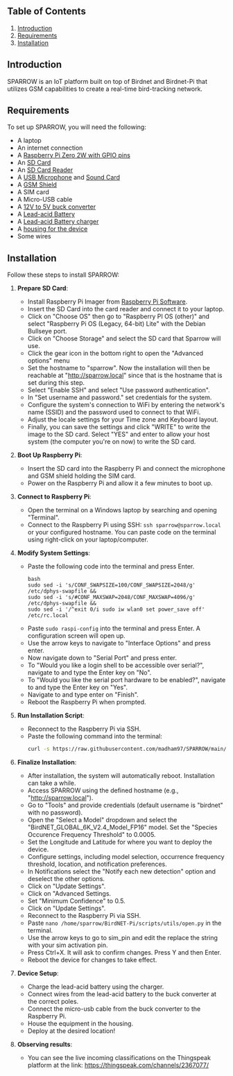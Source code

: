 ## Table of Contents
1. [Introduction](#introduction)
2. [Requirements](#requirements)
3. [Installation](#installation)

## Introduction
SPARROW is an IoT platform built on top of Birdnet and Birdnet-Pi that utilizes GSM capabilities to create a real-time bird-tracking network.

## Requirements
To set up SPARROW, you will need the following:
- A laptop
- An internet connection
- A [Raspberry Pi Zero 2W with GPIO pins](https://www.amazon.de/-/en/Raspberry-Pi-Zero-Pre-soldered-Header/dp/B07BHMRTTY/ref=sr_1_2?crid=1U3G1LC4LUR6&dib=eyJ2IjoiMSJ9.pMX2Dverh1UPUvy3-CT2PKZzuYBX-4CR4bJBmL56bBucLVsqUYEk7ZrlMYYaGf_JFFmnrFMHkzKwfTKblY__W4xFpyfCZjawgP9BSZUWtwDsySv5YItG8uHHxuMr7P54V1k1MZTjzYB_x0ZNWBjF4BvD7Zmtapf2up2p2UNLB2zw_8i4FNPatmsUyrI6LHg_MqT1K2lDO7Q2NbcMQLZcZHLwOqMHktDCESRiP1p16w0.lX783ByBqBCx8nQrlAlyEu4O9ZecxZUn5FCR3FOYNDo&dib_tag=se&keywords=raspberry+pi+zero+2+w+pre+soldered&qid=1711891247&sprefix=pi+zero+solde%2Caps%2C85&sr=8-2)
- An [SD Card](https://www.amazon.de/-/en/SanDisk-microSDXC-Smartphones-Transmission-RescuePRO/dp/B09X7C7LL1/ref=sr_1_4?crid=124HPU4S2Y417&dib=eyJ2IjoiMSJ9.wURXrQCPkQt61NVEdL51J8-N3ECAKguycmbXs10l9bhzXNj1XZCaOlgmu5NIDdr5p3ooKJAMVxdaXbOqds0hjzWj100yHkivPlvi_X_is5ism5ep3ljsl7FYql8KvTWaeeUiMN_T632gZ_pDxxhfkgbQDc6DyJwO5MRH60Giadz6LGTQdykomu62XGNdrYGSqLY08ZoFQw3Wst4ZuUZcx38zIdM6GFlFDvtwmpPi6ag.cxc0erMTjSP1LYD_LT7uXGWM4qQHO5BGBiZb1hnvBcY&dib_tag=se&keywords=sd+card&qid=1711890390&sprefix=sd+ca%2Caps%2C169&sr=8-4)
- An [SD Card Reader](https://www.amazon.de/-/en/UGREEN-Reader-Adaptor-RS-MMC-Micro/dp/B01EFPX9XA/ref=sr_1_3?crid=3V5EA6XS8ACP3&dib=eyJ2IjoiMSJ9.MDfZdife2W7wlSEfvIsibhD4US3kMJsZxQCBrx6nTkP2H_EEaN9Ezp6koMOoV3Y76c5jjoFDC36xA-YByqzqKyURihmAXhpACM2fvXgdeoQedtwLvvYGpQyeJV_4yhOJYyi8J-E6OTOw2nheyPLLAaICzx1K__ioC79IMWAlRkJ28LjGOv8hvt9Y7_Z20ooErI8iZuKQmL5lDUIPA_ZNJ1a0nVBINoTYRnZc1uWeSQ0.Go3x4CpVpko6G495aVlRXzbptUcJsrYFFo90VFIOulQ&dib_tag=se&keywords=sd+card+reader+ugreen&qid=1711890472&sprefix=sd+card+reader+ugreen%2Caps%2C82&sr=8-3)
- A [USB Microphone](https://www.amazon.de/-/en/Microphone-Omnidirectional-Transformation-Windscreen-Conferencing/dp/B07SHSHW6H/ref=sr_1_9?crid=1CSGJT897IXGN&dib=eyJ2IjoiMSJ9.oCb1QrQ94nPg9bzlTRX15_VIMEE9fvXmQ2OQVWpHMOXWkCobmgE5hUH-V460AY1NCHEqLpcEXvOqq9OKVso8uZDQUVqkJz5KVqcRP3giQ1W0K3Lu9YCPflYkU16WGthXjjLHfT2sYkImObK55817qj8C5tLboJOAB9qpQ5UxE8_niyasMl_BlS5QEa3GQEMcFxgT4OgvPo8PtPoiQP1yHvRmxSe4MxDF6UTvIHxqt2GECeiyVOTA8XSQQ6GkLKErAKfLbxJs8gueP4Ni8SCGVIO465bdWjxuf6fNGrh-1jc.-nlcn5_32-7OXBoVlE2DeMw22bJOmnLrvbC_E2BQcc8&dib_tag=se&keywords=lav+mic&qid=1711890525&sprefix=lav+mic%2Caps%2C85&sr=8-9) and [Sound Card](https://www.amazon.de/-/en/UGREEN-Adapter-Computer-Speaker-Microphone/dp/B08Y8CZB2S/ref=sr_1_4?crid=I7CPT3FHMMWP&dib=eyJ2IjoiMSJ9.XxgZgGXFZTkBWZtZJmOj98yL4LApSU93x7VVjNmDQgw_sLJFfzEN4yPyErt02T5zQR_8Y3rZYtsAefh2F3qAkv7TdMM26MH2JcPdijGGQGYbwzeG_aRLaeGxb1REXlofi_-2XnFtvMKu39F5e7o1TGSPAAXkTZzXWGaoxeECWJ-mBD7JaAIyY7OWEikbBhgsBYZO84gCZL6ZmhbQuh_-NzSHYEVFcB4dkWrqL2-SlYI.tggIZ-gfYsZVIQOBToh9B5Pz2oiplt93if96rLo_nFw&dib_tag=se&keywords=ugreen+sound+card&qid=1711890567&sprefix=ugreen+sound+card%2Caps%2C84&sr=8-4)
- A [GSM Shield](https://www.amazon.de/-/en/GSM-GPRS-GNSS-HAT-Consumption/dp/B076CPX4NN/ref=sr_1_1?crid=1U9E9WKISQQ12&dib=eyJ2IjoiMSJ9.llc-fWmdswjTD0kQRWAT6L3Exq23RTbCfDnY3luVpwBS91mD2TJXXjUhN3mC7l2Yrqg04ZrpWLq9GepQG9BUQMUT-xW9GocveRO8IQIEFd-4RbU5f1j4qo2qH_CGbLan526Zj0JoF60yEWVSW5BDvrn5yWQaxL_fhECtfTZuTy58s6RMqMYU2ZHKtPXqnTS0fCLEh2n9gpQEQxkpn6sHnfto9NXRIH_FDpcd5t6yP8g.rt7B_nRt5m5k3cPHFzGBuvUMJqmQp-gy42Ei-22G1eg&dib_tag=se&keywords=gsm+shield+waveshare&qid=1711890628&sprefix=gsm+shield+waveshare%2Caps%2C72&sr=8-1)
- A SIM card
- A Micro-USB cable
- A [12V to 5V buck converter](https://www.amazon.de/-/en/Hailege-Module-Step-Down-Supply-Converter/dp/B07XFMMY1F/ref=sr_1_3?crid=2WU92RCX5ZL68&keywords=Hailege+12v+to+5v+converter&qid=1699626009&sprefix=hailege+12v+to+5v+converter%2Caps%2C158&sr=8-3)
- A [Lead-acid Battery](https://www.amazon.de/dp/B095PBF23S/ref=sspa_dk_detail_1?pd_rd_i=B07NLBVJ82&pd_rd_w=TgEZe&content-id=amzn1.sym.253e17e0-2d18-40b0-a06d-d45df1ec6e48&pf_rd_p=253e17e0-2d18-40b0-a06d-d45df1ec6e48&pf_rd_r=3GNZ9V1ZPD0FJA05T0N5&pd_rd_wg=7PWR3&pd_rd_r=813cf7a9-e997-407a-be9c-a45b6340c682&s=diy&sp_csd=d2lkZ2V0TmFtZT1zcF9kZXRhaWwy&th=1)
- A [Lead-acid Battery charger](https://www.amazon.de/-/en/Trickle-Charger-Motorcycle-Vehicles-Charging/dp/B0BJVSFH2S/ref=sr_1_8?crid=3GBI1LTYU0VIY&keywords=lead%2Bacid%2Bbattery%2Bcharger%2B2A&qid=1699623775&sprefix=lead%2Bacid%2Bbattery%2Bcharger%2B2a%2Caps%2C120&sr=8-8&th=1)
- A [housing for the device](https://www.amazon.de/-/en/LogiLink-LPS223-Weatherproof-Electronic-Protection/dp/B01M00D8GP/ref=sr_1_6?crid=3M8R8937U74LK&keywords=weatherproof%2Bbox&qid=1699625237&sprefix=weatherproof%2Bbox%2Caps%2C92&sr=8-6&th=1)
- Some wires

## Installation
Follow these steps to install SPARROW:

1. **Prepare SD Card**:
   - Install Raspberry Pi Imager from [Raspberry Pi Software](https://www.raspberrypi.com/software/).
   - Insert the SD Card into the card reader and connect it to your laptop.
   - Click on "Choose OS" then go to "Raspberry PI OS (other)" and select "Raspberry Pi OS (Legacy, 64-bit) Lite" with the Debian Bullseye port.
   - Click on "Choose Storage" and select the SD card that Sparrow will use.
   - Click the gear icon in the bottom right to open the "Advanced options" menu
   - Set the hostname to "sparrow". Now the installation will then be reachable at "http://sparrow.local" since that is the hostname that is set during this step.
   - Select "Enable SSH" and select "Use password authentication".
   - In "Set username and password." set credentials for the system.
   - Configure the system's connection to WiFi by entering the network's name (SSID) and the password used to connect to that WiFi.
   - Adjust the locale settings for your Time zone and Keyboard layout.
   - Finally, you can save the settings and click "WRITE" to write the image to the SD card. Select "YES" and enter to allow your host system (the computer you're on now) to write the SD card.

2. **Boot Up Raspberry Pi**:
   - Insert the SD card into the Raspberry Pi and connect the microphone and GSM shield holding the SIM card.
   - Power on the Raspberry Pi and allow it a few minutes to boot up.

3. **Connect to Raspberry Pi**:
   - Open the terminal on a Windows laptop by searching and opening "Terminal".
   - Connect to the Raspberry Pi using SSH: `ssh sparrow@sparrow.local` or your configured hostname. You can paste code on the terminal using right-click on your laptop/computer.

4. **Modify System Settings**:
   - Paste the following code into the terminal and press Enter.
     ```
     bash
     sudo sed -i 's/CONF_SWAPSIZE=100/CONF_SWAPSIZE=2048/g' /etc/dphys-swapfile &&
     sudo sed -i 's/#CONF_MAXSWAP=2048/CONF_MAXSWAP=4096/g' /etc/dphys-swapfile &&
     sudo sed -i '/^exit 0/i sudo iw wlan0 set power_save off' /etc/rc.local
     ```
   - Paste `sudo raspi-config` into the terminal and press Enter. A configuration screen will open up.
   - Use the arrow keys to navigate to "Interface Options" and press enter.
   - Now navigate down to "Serial Port" and press enter.
   - To "Would you like a login shell to be accessible over serial?", navigate to and type the Enter key on "No".
   - To  "Would you like the serial port hardware to be enabled?", navigate to and type the Enter key on "Yes".
   - Navigate to and type enter on "Finish".
   - Reboot the Raspberry Pi when prompted.

5. **Run Installation Script**:
   - Reconnect to the Raspberry Pi via SSH.
   - Paste the following command into the terminal:
     ```bash
     curl -s https://raw.githubusercontent.com/madham97/SPARROW/main/newinstaller.sh | bash
     ```

6. **Finalize Installation**:
   - After installation, the system will automatically reboot. Installation can take a while.
   - Access SPARROW using the defined hostname (e.g., "http://sparrow.local").
   - Go to "Tools" and provide credentials (default username is "birdnet" with no password).
   - Open the "Select a Model" dropdown and select the "BirdNET_GLOBAL_6K_V2.4_Model_FP16" model. Set the "Species Occurence Frequency Threshold" to 0.0005.
   - Set the Longitude and Latitude for where you want to deploy the device.
   - Configure settings, including model selection, occurrence frequency threshold, location, and notification preferences.
   - In Notifications select the "Notify each new detection" option and deselect the other options.
   - Click on "Update Settings".
   - Click on "Advanced Settings.
   - Set "Minimum Confidence" to 0.5.
   - Click on "Update Settings".
   - Reconnect to the Raspberry Pi via SSH.
   - Paste `nano /home/sparrow/BirdNET-Pi/scripts/utils/open.py` in the terminal.
   - Use the arrow keys to go to sim_pin and edit the replace the string with your sim activation pin.
   - Press Ctrl+X. It will ask to confirm changes. Press Y and then Enter.
   - Reboot the device for changes to take effect.

7. **Device Setup**:
   - Charge the lead-acid battery using the charger.
   - Connect wires from the lead-acid battery to the buck converter at the correct poles.
   - Connect the micro-usb cable from the buck converter to the Raspberry Pi.
   - House the equipment in the housing.
   - Deploy at the desired location!
  
8. **Observing results**:
   - You can see the live incoming classifications on the Thingspeak platform at the link: https://thingspeak.com/channels/2367077/
